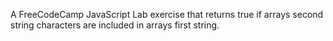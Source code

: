 A FreeCodeCamp JavaScript Lab exercise that returns true if arrays second string characters are included in arrays first string.  